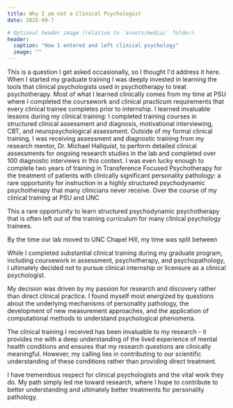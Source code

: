 ```yaml
---
title: Why I am not a Clinical Psychologist
date: 2025-09-7

# Optional header image (relative to `assets/media/` folder).
header:
  caption: "How I entered and left clinical psychology"
  image: ""
---
```


This is a question I get asked occasionally, so I thought I'd address it here. When I started my graduate training I was deeply invested in learning the tools that clinical psychologists used in psychotherapy to treat psychotherapy. Most of what I learned clinically comes from my time at PSU where I completed the coursework and clinical practicum requirements that every clinical trainee completes prior to internship. I learned invaluable lessons during my clinical training: I completed training courses in structured clinical assessment and diagnosis, motivational interviewing, CBT, and neuropsychological assessment. Outside of my formal clinical training, I was receiving assessment and diagnostic training from my research mentor, Dr. Michael Hallquist, to perform detailed clinical assessments for ongoing research studies in the lab and completed over 100 diagnostic interviews in this context. I was even lucky enough to complete two years of training in Transference Focused Psychotherapy for the treatment of patients with clinically significant personality pathology: a rare opportunity for instruction in a highly structured psychodynamic psychotherapy that many clinicians never receive. Over the course of my clinical training at PSU and UNC

This a rare opportunity to learn structured psychodynamic psychotherapy that is often left out of the training curriculum for many clinical psychology trainees.

By the time our lab moved to UNC Chapel Hill, my time was split between

While I completed substantial clinical training during my graduate program, including coursework in assessment, psychotherapy, and psychopathology, I ultimately decided not to pursue clinical internship or licensure as a clinical psychologist.

My decision was driven by my passion for research and discovery rather than direct clinical practice. I found myself most energized by questions about the underlying mechanisms of personality pathology, the development of new measurement approaches, and the application of computational methods to understand psychological phenomena.

The clinical training I received has been invaluable to my research - it provides me with a deep understanding of the lived experience of mental health conditions and ensures that my research questions are clinically meaningful. However, my calling lies in contributing to our scientific understanding of these conditions rather than providing direct treatment.

I have tremendous respect for clinical psychologists and the vital work they do. My path simply led me toward research, where I hope to contribute to better understanding and ultimately better treatments for personality pathology.